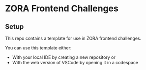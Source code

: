 # ZORA Frontend Challenges

## Setup

This repo contains a template for use in ZORA frontend challenges.

You can use this template either:

- With your local IDE by creating a new repository or
- With the web version of VSCode by opening it in a codespace
